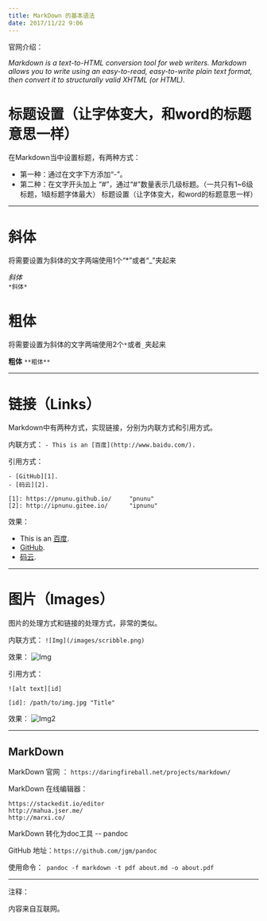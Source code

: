 ```yaml
---
title: MarkDown 的基本语法 
date: 2017/11/22 9:06 
---
```


官网介绍：

*Markdown is a text-to-HTML conversion tool for web writers. 
Markdown allows you to write using an easy-to-read, 
easy-to-write plain text format, then convert it to structurally 
valid XHTML (or HTML).*


# 标题设置（让字体变大，和word的标题意思一样）
在Markdown当中设置标题，有两种方式：
- 第一种：通过在文字下方添加“-”。
- 第二种：在文字开头加上 “#”，通过“#”数量表示几级标题。（一共只有1~6级标题，1级标题字体最大）
标题设置（让字体变大，和word的标题意思一样）

---

# 斜体
将需要设置为斜体的文字两端使用1个“*”或者“_”夹起来

*斜体*  
``` *斜体* ```

# 粗体
将需要设置为斜体的文字两端使用2个``` * ```或者``` _ ```夹起来

**粗体** 
``` **粗体** ```

---

# 链接（Links）
Markdown中有两种方式，实现链接，分别为内联方式和引用方式。

内联方式： 
```- This is an [百度](http://www.baidu.com/). ```

引用方式：
``` 
- [GitHub][1].
- [码云][2].

[1]: https://pnunu.github.io/     "pnunu" 
[2]: http://ipnunu.gitee.io/      "ipnunu"  
```
效果：
- This is an [百度](http://www.baidu.com/).
- [GitHub][1].
- [码云][2].

---

# 图片（Images）
图片的处理方式和链接的处理方式，非常的类似。

内联方式：
``` ![Img](/images/scribble.png) ```

效果：
![Img](/images/scribble.png)

引用方式：
``` 
![alt text][id] 

[id]: /path/to/img.jpg "Title"  
```
效果：
![Img2][3] 

---

MarkDown
--------

MarkDown 官网 ： ``` https://daringfireball.net/projects/markdown/ ```

MarkDown 在线编辑器： 

``` 
https://stackedit.io/editor 
http://mahua.jser.me/
http://marxi.co/
```

MarkDown 转化为doc工具 -- pandoc

GitHub 地址：``` https://github.com/jgm/pandoc ```

使用命令：```  pandoc -f markdown -t pdf about.md -o about.pdf ```

---

注释：

内容来自互联网。

[1]: https://pnunu.github.io/     "pnunu" 
[2]: http://pnunu.gitee.io/       "pnunu"
[3]: /images/scribble.png         "Title"  